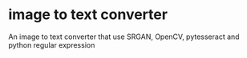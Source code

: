 # image to text converter
 An image to text converter that use SRGAN, OpenCV, pytesseract  and python regular expression
